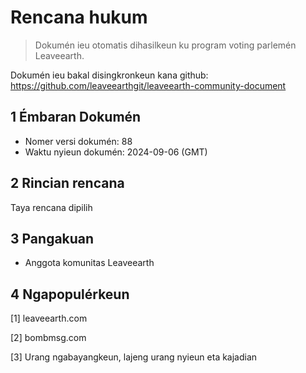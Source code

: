 # Rencana hukum

>Dokumén ieu otomatis dihasilkeun ku program voting parlemén Leaveearth.

Dokumén ieu bakal disingkronkeun kana github: https://github.com/leaveearthgit/leaveearth-community-document

## 1 Émbaran Dokumén

- Nomer versi dokumén: 88
- Waktu nyieun dokumén: 2024-09-06 (GMT)

## 2 Rincian rencana

Taya rencana dipilih

## 3 Pangakuan
* Anggota komunitas Leaveearth

## 4 Ngapopulérkeun
[1] leaveearth.com

[2] bombmsg.com

[3] Urang ngabayangkeun, lajeng urang nyieun eta kajadian